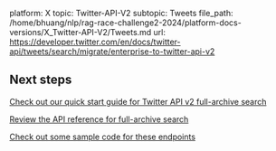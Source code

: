 platform: X
topic: Twitter-API-V2
subtopic: Tweets
file_path: /home/bhuang/nlp/rag-race-challenge2-2024/platform-docs-versions/X_Twitter-API-V2/Tweets.md
url: https://developer.twitter.com/en/docs/twitter-api/tweets/search/migrate/enterprise-to-twitter-api-v2

## Next steps

[Check out our quick start guide for Twitter API v2 full-archive search](https://developer.twitter.com/en/docs/twitter-api/tweets/search/quick-start/full-archive-search "Check out our quick start guide for Twitter API v2 full-archive search")

[Review the API reference for full-archive search](https://developer.twitter.com/en/docs/twitter-api/tweets/search/api-reference/get-tweets-search-all "Review the API reference for full-archive search")

[Check out some sample code for these endpoints](https://github.com/twitterdev/Twitter-API-v2-sample-code "Check out some sample code for these endpoints")